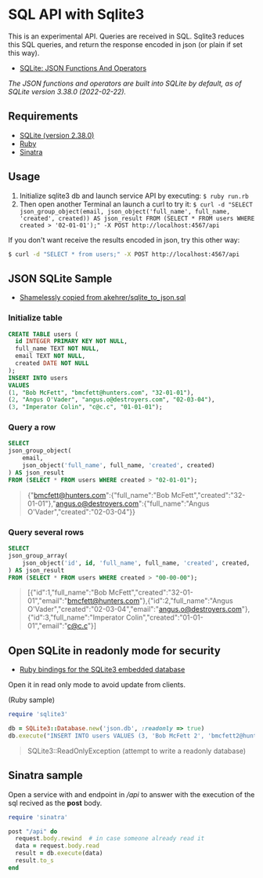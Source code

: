 # SQL API with Sqlite3

This is an experimental API. Queries are received in SQL. Sqlite3 reduces this SQL queries, and return the response encoded in json (or plain if set this way).

- [SQLite: JSON Functions And Operators](https://www.sqlite.org/json1.html)

_The JSON functions and operators are built into SQLite by default, as of SQLite version 3.38.0 (2022-02-22)._

## Requirements

- [SQLite (version  2.38.0)](https://www.sqlite.org/index.html)
- [Ruby](https://www.ruby-lang.org/en/)
- [Sinatra](http://sinatrarb.com)

## Usage

1. Initialize sqlite3 db and launch service API by executing: `$ ruby run.rb`
2. Then open another Terminal an launch a curl to try it: `$ curl -d "SELECT json_group_object(email, json_object('full_name', full_name, 'created', created)) AS json_result FROM (SELECT * FROM users WHERE created > '02-01-01');" -X POST http://localhost:4567/api`

If you don't want receive the results encoded in json, try this other way:

```sh
$ curl -d "SELECT * from users;" -X POST http://localhost:4567/api
```

## JSON SQLite Sample

- [Shamelessly copied from akehrer/sqlite_to_json.sql](https://gist.github.com/akehrer/481a38477dd0518ec0086ac66e38e0e2)

### Initialize table
```sql
CREATE TABLE users (
  id INTEGER PRIMARY KEY NOT NULL, 
  full_name TEXT NOT NULL, 
  email TEXT NOT NULL, 
  created DATE NOT NULL
);
INSERT INTO users 
VALUES 
(1, "Bob McFett", "bmcfett@hunters.com", "32-01-01"),
(2, "Angus O'Vader", "angus.o@destroyers.com", "02-03-04"),
(3, "Imperator Colin", "c@c.c", "01-01-01");
```

### Query a row
```sql
SELECT 
json_group_object(
	email, 
	json_object('full_name', full_name, 'created', created)
) AS json_result
FROM (SELECT * FROM users WHERE created > "02-01-01");
```
> {"bmcfett@hunters.com":{"full_name":"Bob McFett","created":"32-01-01"},"angus.o@destroyers.com":{"full_name":"Angus O'Vader","created":"02-03-04"}}

### Query several rows
```sql
SELECT 
json_group_array(
	json_object('id', id, 'full_name', full_name, 'created', created, 'email', email)
) AS json_result
FROM (SELECT * FROM users WHERE created > "00-00-00");
```

> [{"id":1,"full_name":"Bob McFett","created":"32-01-01","email":"bmcfett@hunters.com"},{"id":2,"full_name":"Angus O'Vader","created":"02-03-04","email":"angus.o@destroyers.com"},{"id":3,"full_name":"Imperator Colin","created":"01-01-01","email":"c@c.c"}]

## Open SQLite in readonly mode for security

- [Ruby bindings for the SQLite3 embedded database](https://github.com/sparklemotion/sqlite3-ruby)

Open it in read only mode to avoid update from clients.

(Ruby sample)
```ruby
require 'sqlite3'

db = SQLite3::Database.new('json.db', :readonly => true)
db.execute("INSERT INTO users VALUES (3, 'Bob McFett 2', 'bmcfett2@hunters.com', '32-01-02')")
```
> SQLite3::ReadOnlyException (attempt to write a readonly database)

## Sinatra sample 

Open a service with and endpoint in */api* to answer with the execution of the sql recived as the **post** body.

```ruby
require 'sinatra'

post "/api" do
  request.body.rewind  # in case someone already read it
  data = request.body.read
  result = db.execute(data)
  result.to_s
end
```